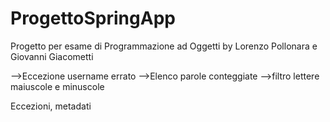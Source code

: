 # ProgettoSpringApp
Progetto per esame di Programmazione ad Oggetti by Lorenzo Pollonara e Giovanni Giacometti


-->Eccezione username errato
-->Elenco parole conteggiate -->filtro lettere maiuscole e minuscole

Eccezioni, metadati

